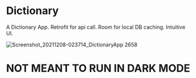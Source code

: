 # Dictionary
A Dictionary App. 
Retrofit for api call. 
Room for local DB caching. 
Intuitive UI.

![Screenshot_20211208-023714_DictionaryApp 2658](https://user-images.githubusercontent.com/47597659/145110203-6c839563-3221-43a4-a51f-9a583b421dc1.jpg)

# NOT MEANT TO RUN IN DARK MODE


